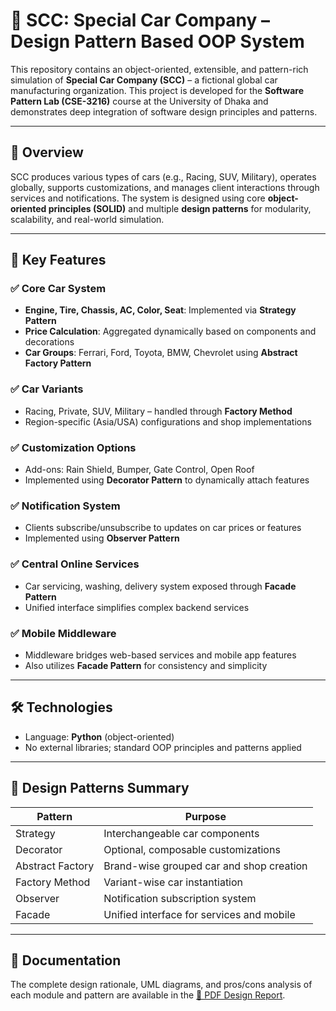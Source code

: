 # 🚗 SCC: Special Car Company – Design Pattern Based OOP System

This repository contains an object-oriented, extensible, and pattern-rich simulation of **Special Car Company (SCC)** – a fictional global car manufacturing organization. This project is developed for the **Software Pattern Lab (CSE-3216)** course at the University of Dhaka and demonstrates deep integration of software design principles and patterns.

---

## 📖 Overview

SCC produces various types of cars (e.g., Racing, SUV, Military), operates globally, supports customizations, and manages client interactions through services and notifications. The system is designed using core **object-oriented principles (SOLID)** and multiple **design patterns** for modularity, scalability, and real-world simulation.

---

## 🧩 Key Features

### ✅ Core Car System
- **Engine, Tire, Chassis, AC, Color, Seat**: Implemented via **Strategy Pattern**
- **Price Calculation**: Aggregated dynamically based on components and decorations
- **Car Groups**: Ferrari, Ford, Toyota, BMW, Chevrolet using **Abstract Factory Pattern**

### ✅ Car Variants
- Racing, Private, SUV, Military – handled through **Factory Method**
- Region-specific (Asia/USA) configurations and shop implementations

### ✅ Customization Options
- Add-ons: Rain Shield, Bumper, Gate Control, Open Roof
- Implemented using **Decorator Pattern** to dynamically attach features

### ✅ Notification System
- Clients subscribe/unsubscribe to updates on car prices or features
- Implemented using **Observer Pattern**

### ✅ Central Online Services
- Car servicing, washing, delivery system exposed through **Facade Pattern**
- Unified interface simplifies complex backend services

### ✅ Mobile Middleware
- Middleware bridges web-based services and mobile app features
- Also utilizes **Facade Pattern** for consistency and simplicity

---

## 🛠️ Technologies

- Language: **Python** (object-oriented)
- No external libraries; standard OOP principles and patterns applied

---

## 🧠 Design Patterns Summary

| Pattern          | Purpose                                      |
|------------------|----------------------------------------------|
| Strategy         | Interchangeable car components               |
| Decorator        | Optional, composable customizations          |
| Abstract Factory | Brand-wise grouped car and shop creation     |
| Factory Method   | Variant-wise car instantiation               |
| Observer         | Notification subscription system             |
| Facade           | Unified interface for services and mobile    |

---

## 📄 Documentation

The complete design rationale, UML diagrams, and pros/cons analysis of each module and pattern are available in the [📘 PDF Design Report](./08_14_SCC.pdf).
